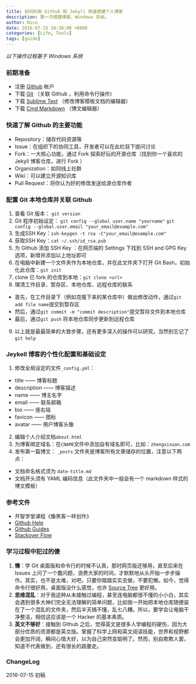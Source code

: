 ```yaml
---
title: 如何利用 Github 和 Jekyll 快速搭建个人博客
description: 第一次搭建博客，Windows 系统。
author: Nico
date: 2016-07-15 18:30:00 +0800
categories: [Life, Tools]
tags: [guide]
---
```


*以下操作过程基于 Windows 系统*

### 前期准备

- 注册 [Github](https://github.com/) 帐户
- 下载  [Git](https://git-scm.com/downloads) （关联 Github ，利用命令行操作）
- 下载 [Sublime Text](https://www.sublimetext.com/3) （修改博客模板文档的编辑器）
- 下载 [Cmd Markdown](https://www.zybuluo.com/cmd/) （博文编辑器）

### 快速了解 Github 的主要功能

- Repository：储存代码资源等
- Issue：在组织下的协同工具，开发者可以在此栏目下提问讨论
- Fork：一大核心功能，通过 Fork 探索好玩的开源仓库（找到你一个喜欢的 Jekyll 博客仓库，进行 Fork ）
- Organization：如同线上社群
- Wiki：可以建立开源知识库
- Pull Request：将你认为好的修改发送给源仓库作者

### 配置 Git 本地仓库并关联 Github

1. 查看 Git 版本： `git version`
2. Git 程序初始设定： `git config --global user.name "yourname"`  `git config --global.user.email "your_email@example.com"`  
3. 生成SSH Key：`ssh-keygen -t rsa -C"your_email@example.com"`
4. 获取SSH Key：`cat ~/.ssh/id_rsa.pub`
5. 为 Github 添加 SSH Key ：在网页端的 Settings 下找到 SSH and GPG Key 选项，新增并添加以上地址即可
6. 在电脑中新建一个文件夹作为本地仓库，并在此文件夹下打开 Git Bash，初始化此仓库：`git init`
7. clone 已 fork 的仓库到本地：`git clone <url>`
8. 理清工作目录、暂存区、本地仓库、远程仓库的联系
- 首先，在工作目录下（例如克隆下来的某仓库中）做出修改动作，通过`git add file name`提交到暂存区
- 然后，通过`git commit -m "commit description"`提交暂存文件到本地仓库
- 最后，通过`git push` 将本地仓库同步更新到远程仓库  
9. 以上就是最最简单的大致步骤，还有更多深入的操作可以研究，当然别忘记了`git help`

### Jeykell 博客的个性化配置和基础设定

1. 修改全局设定的文件`_config.yml`：
- title —— 博客标题
- description —— 博客描述
- name —— 博主名字
- email —— 联系邮箱
- bio —— 座右铭 
- favicon —— 图标
- avatar —— 用户博客头像
2. 编辑个人介绍文档`about.html`
3. 为博客绑定域名：在`CNAME`文件中添加自有域名即可，比如：`zhengxixuan.com`
4. 发布第一篇博文： `_posts` 文件夹是博客所有文章储存的位置，注意以下两点：
- 文档命名格式须为 `date-title.md`
- 文档开头须有 YAML 编码信息（此文件夹中一般会有一个 markdown 样式的博文模板）

### 参考文件

- 开智学堂课程《像黑客一样创作》
- [Github Help](https://help.github.com/)
- [Github Guides](https://guides.github.com/)
- [Stackover Flow](http://stackoverflow.com/)

### 学习过程中犯过的傻

1. **懒**：学 Git 桌面版和命令行的时候不认真，那时网页版还够用，直至后来在 Issues 上问了一个蠢问题，浪费大家的时间，才默默地从头开始一步步操作。其实，也不是太难，对吧，只要你踏踏实实去做，不要犯懒。如今，觉得命令行很好用，桌面版没什么感觉，也许 [Source Tree](https://www.sourcetreeapp.com/) 更好用。
2. **思维混乱**：对于我这种从未接触过编程，甚至连电脑都很不懂的小小白，其实会遇到很多大神们完全无法理解的简单问题，比如我一开始把本地仓库随便装在了一个混乱的文件夹，然后半天搞不懂，乱七八糟。所以，要学会让电脑干净整洁，相信这应该是一个 Hacker 的基本素质。
3. **英文不够好**：接触到 Github 之后，觉得英文是很多人学编程的硬伤，因为大部分优质的资源都是英文版。掌握了科学上网和英文阅读技能，世界和视野都会更加开阔，瞬间心情大好，以为自己突然变聪明了。然而，别自欺欺人罢，知道不代表做到，还有很长的路要走。


### ChangeLog

2016-07-15 初稿